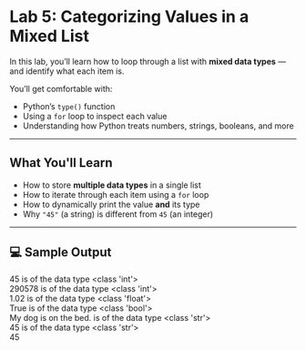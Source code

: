 # Lab 5: Categorizing Values in a Mixed List

In this lab, you’ll learn how to loop through a list with **mixed data types** — and identify what each item is.

You’ll get comfortable with:
- Python’s `type()` function
- Using a `for` loop to inspect each value
- Understanding how Python treats numbers, strings, booleans, and more

---

## What You'll Learn

- How to store **multiple data types** in a single list  
- How to iterate through each item using a `for` loop  
- How to dynamically print the value **and** its type  
- Why `"45"` (a string) is different from `45` (an integer)

---

## 💻 Sample Output
45 is of the data type <class 'int'>  
290578 is of the data type <class 'int'>  
1.02 is of the data type <class 'float'>  
True is of the data type <class 'bool'>  
My dog is on the bed. is of the data type <class 'str'>  
45 is of the data type <class 'str'>  
45
